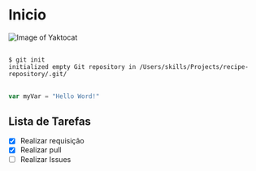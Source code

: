 # Inicio #

![Image of Yaktocat](https://octodex.github.com/images/yaktocat.png)

##

```
$ git init
initialized empty Git repository in /Users/skills/Projects/recipe-repository/.git/
```

##

``` javascript
var myVar = "Hello Word!"
```

## Lista de Tarefas

- [x] Realizar requisição
- [x] Realizar pull
- [ ] Realizar Issues

##


